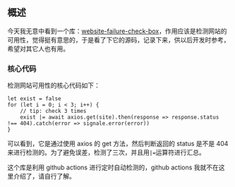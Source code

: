 ## 概述

今天我无意中看到一个库：[website-failure-check-box](https://github.com/Himself65/website-failure-check-box/blob/master/utils/index.js)，作用应该是检测网站的可用性，觉得挺有意思的，于是看了下它的源码，记录下来，供以后开发时参考，希望对其它人也有用。

### 核心代码

检测网站可用性的核心代码如下：

```
let exist = false
for (let i = 0; i < 3; i++) {
    // tip: check 3 times
    exist |= await axios.get(site).then(response => response.status !== 404).catch(error => signale.error(error))
}
```

可以看到，它是通过使用 axios 的 get 方法，然后判断返回的 status 是不是 404 来进行检测的。为了避免误差，检测了三次，并且用```|=```运算符进行汇总。

这个库是利用 github actions 进行定时自动检测的，github actions 我就不在这里介绍了，请自行了解。


